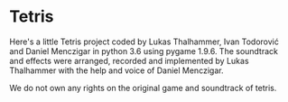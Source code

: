 # Tetris

Here's a little Tetris project coded by Lukas Thalhammer, Ivan Todorović and Daniel Menczigar in python 3.6 using pygame 1.9.6.
The soundtrack and effects were arranged, recorded and implemented by Lukas Thalhammer with the help and voice of Daniel Menczigar.

We do not own any rights on the original game and soundtrack of tetris.
